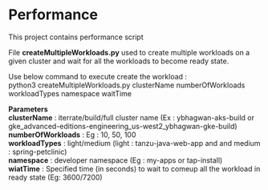 # Performance
This project contains performance script


File **createMultipleWorkloads.py** used to create multiple workloads on a given cluster and wait for all the workloads to become ready state.

Use below command to execute create the workload :\
python3 createMultipleWorkloads.py clusterName numberOfWorkloads workloadTypes namespace waitTime

**Parameters**\
**clusterName**       : iterrate/build/full cluster name (Ex : ybhagwan-aks-build or gke_advanced-editions-engineering_us-west2_ybhagwan-gke-build)\
**numberOfWorkloads** : Eg : 10, 50, 100\
**workloadTypes**     : light/medium (light : tanzu-java-web-app and and medium : spring-petclinic)\
**namespace**         : developer namespace (Eg : my-apps or tap-install)\
**wiatTime**          : Specified time (in seconds) to wait to comeup all the workload in ready state (Eg: 3600/7200)
